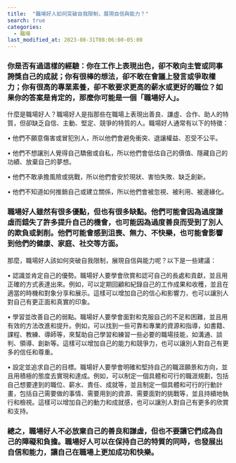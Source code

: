 ```yaml
---
title:  "職場好人如何突破自我限制，展現自信與能力？"
search: true
categories: 
  - 職場
last_modified_at: 2023-08-31T08:06:00-05:00
---
```


### 你是否有過這樣的經驗：你在工作上表現出色，卻不敢向主管或同事誇獎自己的成就；你有很棒的想法，卻不敢在會議上發言或爭取權力；你有很高的專業素養，卻不敢要求更高的薪水或更好的職位？如果你的答案是肯定的，那麼你可能是一個「職場好人」。

什麼是職場好人？職場好人是指那些在職場上表現出善良、謙虛、合作、助人的特質，但卻缺乏自信、主動、堅定、競爭的特質的人。職場好人通常有以下的特徵：

•  他們不願意傷害或冒犯別人，所以他們會避免衝突、退讓權益、忍受不公平。

•  他們不想讓別人覺得自己驕傲或自私，所以他們會低估自己的價值、隱藏自己的功績、放棄自己的夢想。

•  他們不敢承擔風險或挑戰，所以他們會安於現狀、害怕失敗、缺乏創新。

•  他們不知道如何推銷自己或建立關係，所以他們會被忽視、被利用、被邊緣化。

### 職場好人雖然有很多優點，但也有很多缺點。他們可能會因為過度謙虛而錯失了許多提升自己的機會，也可能因為過度善良而受到了別人的欺負或剝削。他們可能會感到沮喪、無力、不快樂，也可能會影響到他們的健康、家庭、社交等方面。

那麼，職場好人該如何突破自我限制，展現自信與能力呢？以下是一些建議：

•  認識並肯定自己的優勢。職場好人要學會欣賞和認可自己的長處和貢獻，並且用正確的方式表達出來。例如，可以定期回顧和紀錄自己的工作成果和收穫，並且在適當的時機和對象分享和展示。這樣可以增加自己的信心和影響力，也可以讓別人對自己有更正面和真實的印象。

•  學習並改善自己的弱點。職場好人要學會面對和克服自己的不足和困難，並且用有效的方法改進和提升。例如，可以找到一些可靠和專業的資源和指導，如書籍、課程、教練、導師等，來幫助自己學習和練習一些必要的職場技能，如溝通、談判、領導、創新等。這樣可以增加自己的能力和競爭力，也可以讓別人對自己有更多的信任和尊重。

•  設定並追求自己的目標。職場好人要學會明確和堅持自己的職涯願景和方向，並且用積極的態度去實現和達成。例如，可以制定一個具體和可行的職涯規劃，包括自己想要達到的職位、薪水、責任、成就等，並且制定一個具體和可行的行動計畫，包括自己需要做的事情、需要用到的資源、需要面對的挑戰等，並且持續地執行和檢視。這樣可以增加自己的動力和成就感，也可以讓別人對自己有更多的欣賞和支持。

### 總之，職場好人不必放棄自己的善良和謙虛，但也不要讓它們成為自己的障礙和負擔。職場好人可以在保持自己的特質的同時，也發展出自信和能力，讓自己在職場上更加成功和快樂。